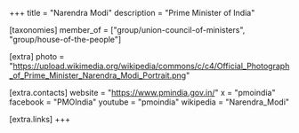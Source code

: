 +++
title = "Narendra Modi"
description = "Prime Minister of India"

[taxonomies]
member_of = ["group/union-council-of-ministers", "group/house-of-the-people"]

[extra]
photo = "https://upload.wikimedia.org/wikipedia/commons/c/c4/Official_Photograph_of_Prime_Minister_Narendra_Modi_Portrait.png"

[extra.contacts]
website = "https://www.pmindia.gov.in/"
x = "pmoindia"
facebook = "PMOIndia"
youtube = "pmoindia"
wikipedia = "Narendra_Modi"

[extra.links]
+++